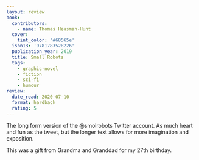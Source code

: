 ```yaml
---
layout: review
book:
  contributors:
    - name: Thomas Heasman-Hunt
  cover:
    tint_color: '#68565e'
  isbn13: '9781783528226'
  publication_year: 2019
  title: Small Robots
  tags:
    - graphic-novel
    - fiction
    - sci-fi
    - humour
review:
  date_read: 2020-07-10
  format: hardback
  rating: 5
---
```


The long form version of the @smolrobots Twitter account.
As much heart and fun as the tweet, but the longer text allows for more imagination and exposition.

This was a gift from Grandma and Granddad for my 27th birthday.

